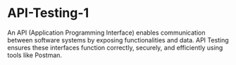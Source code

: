 # API-Testing-1
An API (Application Programming Interface) enables communication between software systems by exposing functionalities and data. API Testing ensures these interfaces function correctly, securely, and efficiently using tools like Postman.

